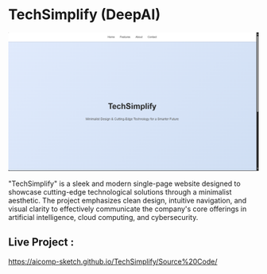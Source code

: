 # TechSimplify (DeepAI)

![My Screenshot](Images/Image1.PNG)

"TechSimplify" is a sleek and modern single-page website designed to showcase cutting-edge technological solutions through a minimalist aesthetic. The project emphasizes clean design, intuitive navigation, and visual clarity to effectively communicate the company's core offerings in artificial intelligence, cloud computing, and cybersecurity. 

## Live Project :
https://aicomp-sketch.github.io/TechSimplify/Source%20Code/
